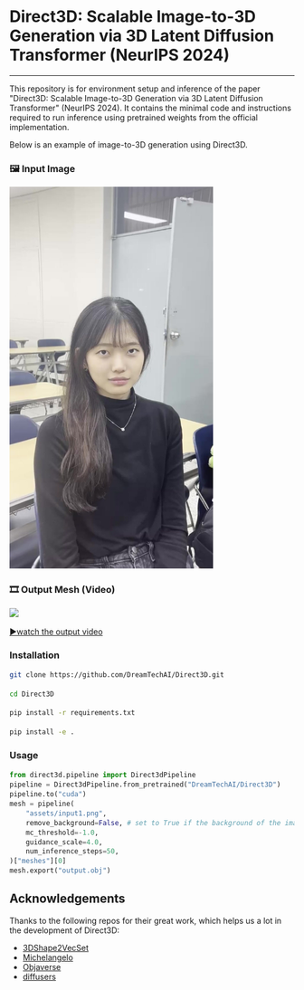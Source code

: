 
# Direct3D: Scalable Image-to-3D Generation via 3D Latent Diffusion Transformer (NeurIPS 2024)

---

This repository is for environment setup and inference of the paper "Direct3D: Scalable Image-to-3D Generation via 3D Latent Diffusion Transformer" (NeurIPS 2024).
It contains the minimal code and instructions required to run inference using pretrained weights from the official implementation.


Below is an example of image-to-3D generation using Direct3D.

### 🖼️ Input Image

<img src="assets/input1.png" width="360"/>

### 🎞️ Output Mesh (Video)

<img src="direct3d/assets/output1.gif" width="480"/>

[▶watch the output video](assets/output1.mp4)


### Installation

```sh
git clone https://github.com/DreamTechAI/Direct3D.git

cd Direct3D

pip install -r requirements.txt

pip install -e .
```

### Usage

```python
from direct3d.pipeline import Direct3dPipeline
pipeline = Direct3dPipeline.from_pretrained("DreamTechAI/Direct3D")
pipeline.to("cuda")
mesh = pipeline(
    "assets/input1.png",
    remove_background=False, # set to True if the background of the image needs to be removed
    mc_threshold=-1.0,
    guidance_scale=4.0,
    num_inference_steps=50,
)["meshes"][0]
mesh.export("output.obj")
```

## Acknowledgements

Thanks to the following repos for their great work, which helps us a lot in the development of Direct3D:

- [3DShape2VecSet](https://github.com/1zb/3DShape2VecSet/tree/master)
- [Michelangelo](https://github.com/NeuralCarver/Michelangelo)
- [Objaverse](https://objaverse.allenai.org/)
- [diffusers](https://github.com/huggingface/diffusers)


